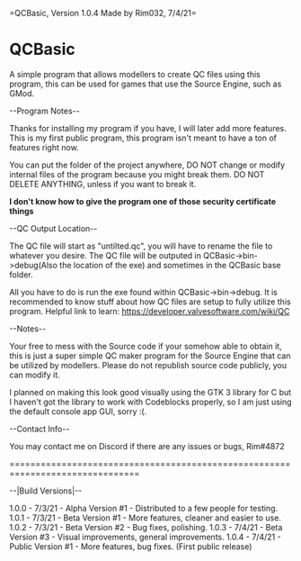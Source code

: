 =QCBasic, Version 1.0.4
Made by Rim032, 7/4/21=


# QCBasic
A simple program that allows modellers to create QC files using this program, this can be used for games that use the Source Engine, such as GMod.


--Program Notes--

Thanks for installing my program if you have, I will later add more features. 
This is my first public program, this program isn't meant to have a ton of 
features right now.

You can put the folder of the project anywhere, DO NOT change or modify 
internal files of the program because you might break them. DO NOT DELETE 
ANYTHING, unless if you want to break it. 

**I don't know how to give the program one of those security certificate things**

--QC Output Location--

The QC file will start as "untilted.qc", you will have to rename 
the file to whatever you desire. The QC file will be outputed in 
QCBasic->bin->debug(Also the location of the exe) and sometimes in the QCBasic base folder.

All you have to do is run the exe found within QCBasic->bin->debug.
It is recommended to know stuff about how QC files are setup to
fully utilize this program. Helpful link to learn: https://developer.valvesoftware.com/wiki/QC

--Notes--

Your free to mess with the Source code if your somehow able to obtain it, this
is just a super simple QC maker program for the Source Engine that can be utilized
by modellers. Please do not republish source code publicly, you can modify it.

I planned on making this look good visually using the GTK 3 library for C but
I haven't got the library to work with Codeblocks properly, so I am just using
the default console app GUI, sorry :(.

--Contact Info--

You may contact me on Discord if there are any issues or bugs, Rim#4872

===============================================================================

--|Build Versions|--

1.0.0 - 7/3/21 - Alpha Version #1 - Distributed to a few people for testing.
1.0.1 - 7/3/21 - Beta Version #1 - More features, cleaner and easier to use.
1.0.2 - 7/3/21 - Beta Version #2 - Bug fixes, polishing.
1.0.3 - 7/4/21 - Beta Version #3 - Visual improvements, general improvements.
1.0.4 - 7/4/21 - Public Version #1 - More features, bug fixes. (First public release)
